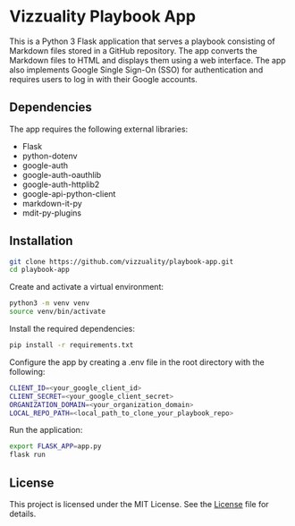 # Vizzuality Playbook App

This is a Python 3 Flask application that serves a playbook consisting of Markdown files stored in a GitHub repository. The app converts the Markdown files to HTML and displays them using a web interface. The app also implements Google Single Sign-On (SSO) for authentication and requires users to log in with their Google accounts.

## Dependencies

The app requires the following external libraries:

- Flask
- python-dotenv
- google-auth
- google-auth-oauthlib
- google-auth-httplib2
- google-api-python-client
- markdown-it-py
- mdit-py-plugins

## Installation

```bash
git clone https://github.com/vizzuality/playbook-app.git
cd playbook-app
```

Create and activate a virtual environment:
```bash
python3 -m venv venv
source venv/bin/activate
```

Install the required dependencies:
```bash
pip install -r requirements.txt
```

Configure the app by creating a .env file in the root directory with the following:
```bash
CLIENT_ID=<your_google_client_id>
CLIENT_SECRET=<your_google_client_secret>
ORGANIZATION_DOMAIN=<your_organization_domain>
LOCAL_REPO_PATH=<local_path_to_clone_your_playbook_repo>
```

Run the application:
```bash
export FLASK_APP=app.py
flask run
```

## License
This project is licensed under the MIT License. See the [License](LICENSE.md) file for details.